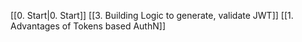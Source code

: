 

[[0. Start|0. Start]]
[[3. Building Logic to generate, validate JWT]]
[[1. Advantages of Tokens based AuthN]]
